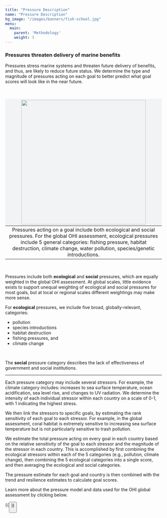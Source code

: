 ```yaml
---
title: "Pressure Description"
name: "Pressure Description"
bg_image: "/images/banners/fish-school.jpg"
menu:
  main:
    parent: 'Methodology'
    weight: 3
---
```


### Pressures threaten delivery of marine benefits

Pressures stress marine systems and threaten future delivery of benefits, and thus, are likely to reduce future status. We determine the type and magnitude of pressures acting on each goal to better predict what goal scores will look like in the near future. 

<br>


<style>
table th {
background-color: #f1f3f5;
border: none;
}
</style>


| <img src="https://user-images.githubusercontent.com/5685517/144595918-46f11d06-68a8-44af-a706-d16baf3e6b43.png" height="400">|
|:--:|
| Pressures acting on a goal include both ecological and social pressures. For the global OHI assessment, ecological pressures include 5 general categories: fishing pressure, habitat destruction, climate change, water pollution, species/genetic introductions.|


<br>

Pressures include both **ecological** and **social** pressures, which are equally weighted in the global OHI assessment. At global scales, little evidence exists to support unequal weighting of ecological and social pressures for most goals, but at local or regional scales different weightings may make more sense.
 
For **ecological** pressures, we include five broad, globally-relevant, categories:
- pollution
- species introductions 
- habitat destruction 
- fishing pressures, and 
- climate change 

<br>

The **social** pressure category describes the lack of effectiveness of government and social institutions.

----

Each pressure category may include several stressors. For example, the climate category includes: increases to sea surface temperature, ocean acidification, sea level rise, and changes to UV radiation. We determine the intensity of each individual stressor within each country on a scale of 0-1, with 1 indicating the highest stress.

We then link the stressors to specific goals, by estimating the rank sensitivity of each goal to each stressor. For example, in the global assessment, coral habitat is extremely sensitive to increasing sea surface temperature but is not particularly sensitive to trash pollution. 

We estimate the total pressure acting on every goal in each country based on the relative sensitivity of the goal to each stressor and the magnitude of the stressor in each country. This is accomplished by first combining the ecological stressors within each of the 5 categories (e.g., pollution, climate change), then combining the 5 ecological categories into a single score, and then averaging the ecological and social categories.

The pressure estimate for each goal and country is then combined with the trend and resilience estimates to calculate goal scores.

Learn more about the pressure model and data used for the OHI global assessment by clicking below.

{{<button text="Global Methods" link=https://ohi-science.org/ohiprep_v2021/Reference/methods_and_results/Supplement.html#532_Pressure icon="/images/misc/microscope-icon.svg">}}


